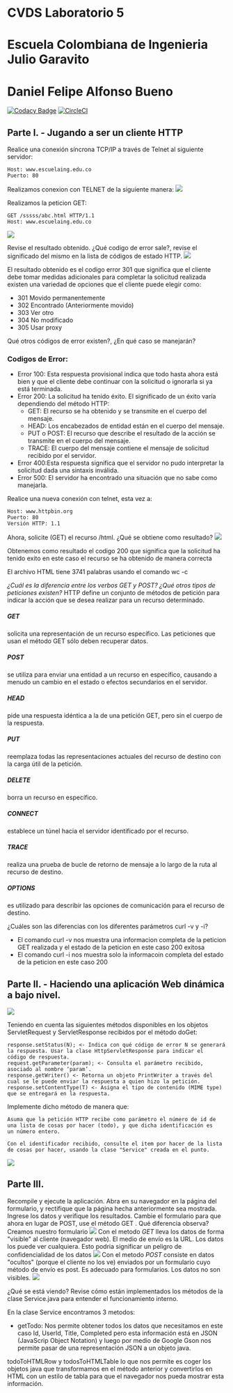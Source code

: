 # CVDS Laboratorio 5
# Escuela Colombiana de Ingenieria Julio Garavito 
# Daniel Felipe Alfonso Bueno 

[![Codacy Badge](https://api.codacy.com/project/badge/Grade/381384b7766d4d0898e162797d7e200c)](https://app.codacy.com/manual/DanielAlfonso17/CVDS-Laboratorio5?utm_source=github.com&utm_medium=referral&utm_content=DanielAlfonso17/CVDS-Laboratorio5&utm_campaign=Badge_Grade_Dashboard)
[![CircleCI](https://circleci.com/gh/DanielAlfonso17/CVDS-Laboratorio5.svg?style=svg)](https://circleci.com/gh/DanielAlfonso17/CVDS-Laboratorio5/)

## Parte I. - Jugando a ser un cliente HTTP
Realice una conexión síncrona TCP/IP a través de Telnet al siguiente servidor:

    Host: www.escuelaing.edu.co
    Puerto: 80

Realizamos conexion con TELNET de la siguiente manera: 
![](https://github.com/DanielAlfonso17/CNYT-2019-2/blob/master/1.png)

Realizamos la peticion GET: 
    
    GET /sssss/abc.html HTTP/1.1
    Host: www.escuelaing.edu.co

![](https://github.com/DanielAlfonso17/CNYT-2019-2/blob/master/2.png)

Revise el resultado obtenido. ¿Qué codigo de error sale?, revise el significado del mismo en la lista de códigos de estado HTTP.
![](https://github.com/DanielAlfonso17/CNYT-2019-2/blob/master/3.png)

El resultado obtenido es el codigo error 301 que significa que el cliente debe tomar medidas adicionales para completar la solicitud realizada existen una variedad de opciones que el cliente puede elegir como: 
- 301 Movido permanentemente 
- 302 Encontrado (Anteriormente movido) 
- 303 Ver otro 
- 304 No modificado 
- 305 Usar proxy 

Qué otros códigos de error existen?, ¿En qué caso se manejarán?
### Codigos de Error: 
- Error 100: Esta respuesta provisional indica que todo hasta ahora está bien y que el cliente debe continuar con la solicitud o ignorarla si ya está terminada.
- Error 200: La solicitud ha tenido éxito. El significado de un éxito varía dependiendo del método HTTP:
  - GET: El recurso se ha obtenido y se transmite en el cuerpo del mensaje.
  - HEAD: Los encabezados de entidad están en el cuerpo del mensaje.
  - PUT o POST: El recurso que describe el resultado de la acción se transmite en el cuerpo del mensaje.
  - TRACE: El cuerpo del mensaje contiene el mensaje de solicitud recibido por el servidor.
- Error 400:Esta respuesta significa que el servidor no pudo interpretar la solicitud dada una sintaxis inválida.
- Error 500: El servidor ha encontrado una situación que no sabe como manejarla.

Realice una nueva conexión con telnet, esta vez a:

    Host: www.httpbin.org
    Puerto: 80
    Versión HTTP: 1.1

Ahora, solicite (GET) el recurso /html. ¿Qué se obtiene como resultado?
![](https://github.com/DanielAlfonso17/CNYT-2019-2/blob/master/4.png)

Obtenemos como resultado el codigo 200 que significa que la solicitud ha tenido exito en este caso el recurso se ha obtenido de manera correcta 

El archivo HTML tiene 3741 palabras usando el comando wc -c 

_¿Cuál es la diferencia entre los verbos GET y POST? ¿Qué otros tipos de peticiones existen?_
HTTP define un conjunto de métodos de petición para indicar la acción que se desea realizar para un recurso determinado.
##### GET 
solicita una representación de un recurso específico. Las peticiones que usan el método GET sólo deben recuperar datos.
##### POST 
se utiliza para enviar una entidad a un recurso en específico, causando a menudo un cambio en el estado o efectos secundarios en el servidor.
##### HEAD 
pide una respuesta idéntica a la de una petición GET, pero sin el cuerpo de la respuesta.
##### PUT 
reemplaza todas las representaciones actuales del recurso de destino con la carga útil de la petición.
##### DELETE 
borra un recurso en específico.
##### CONNECT 
establece un túnel hacia el servidor identificado por el recurso.
##### TRACE
realiza una prueba de bucle de retorno de mensaje a lo largo de la ruta al recurso de destino.
##### OPTIONS 
 es utilizado para describir las opciones de comunicación para el recurso de destino.
 
 
¿Cuáles son las diferencias con los diferentes parámetros curl -v y -i?
- El comando curl -v nos muestra una informacion completa de la peticion GET realizada y el estado de la peticion en este caso 200 exitosa
- El comando curl -i nos muestra solo la informacoin completa del estado de la peticion en este caso 200 

## Parte II. - Haciendo una aplicación Web dinámica a bajo nivel.
![](https://github.com/DanielAlfonso17/CNYT-2019-2/blob/master/5.png)

Teniendo en cuenta las siguientes métodos disponibles en los objetos ServletRequest y ServletResponse recibidos por el método doGet:

    response.setStatus(N); <- Indica con qué código de error N se generará la respuesta. Usar la clase HttpServletResponse para indicar el           
    código de respuesta.
    request.getParameter(param); <- Consulta el parámetro recibido, asociado al nombre ‘param’.
    response.getWriter() <- Retorna un objeto PrintWriter a través del cual se le puede enviar la respuesta a quien hizo la petición.
    response.setContentType(T) <- Asigna el tipo de contenido (MIME type) que se entregará en la respuesta.

Implemente dicho método de manera que:

    Asuma que la petición HTTP recibe como parámetro el número de id de una lista de cosas por hacer (todo), y que dicha identificación es  
    un número entero.

    Con el identificador recibido, consulte el item por hacer de la lista de cosas por hacer, usando la clase "Service" creada en el punto.
![](https://github.com/DanielAlfonso17/CNYT-2019-2/blob/master/6.PNG)
## Parte III.
Recompile y ejecute la aplicación. Abra en su navegador en la página del formulario, y rectifique que la página hecha anteriormente sea mostrada. Ingrese los datos y verifique los resultados. Cambie el formulario para que ahora en lugar de POST, use el método GET . Qué diferencia observa?
Creamos nuestro formulario 
![](https://github.com/DanielAlfonso17/CNYT-2019-2/blob/master/7.PNG)
Con el metodo _GET_ lleva los datos de forma "visible" al cliente (navegador web). El medio de envío es la URL. Los datos los puede ver cualquiera. Esto podria significar un peligro de confidencialidad de los datos 
![](https://github.com/DanielAlfonso17/CNYT-2019-2/blob/master/8.PNG)
Con el metodo _POST_ consiste en datos "ocultos" (porque el cliente no los ve) enviados por un formulario cuyo método de envío es post. Es adecuado para formularios. Los datos no son visibles.
![](https://github.com/DanielAlfonso17/CNYT-2019-2/blob/master/9.PNG)

¿Qué se está viendo? Revise cómo están implementados los métodos de la clase Service.java para entender el funcionamiento interno.

En la clase Service encontramos 3 metodos: 
- getTodo: Nos permite obtener todos los datos que necesitamos en este caso Id, UserId, Title, Completed pero esta información está en JSON (JavaScrip Object Notation) y luego por medio de Google Gson nos permite pasar de una representación JSON a un objeto java.

todoToHTMLRow y todosToHTMLTable lo que nos permite es coger los objetos java que transformamos en el método anterior y convertirlos en HTML con un estilo de tabla para que el navegador nos pueda mostrar esta información.
